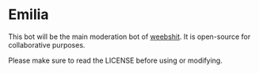 # Emilia
This bot will be the main moderation bot of [weebshit](https://discord.gg/cZSdXC9c48). It is open-source for collaborative purposes.


Please make sure to read the LICENSE before using or modifying.

